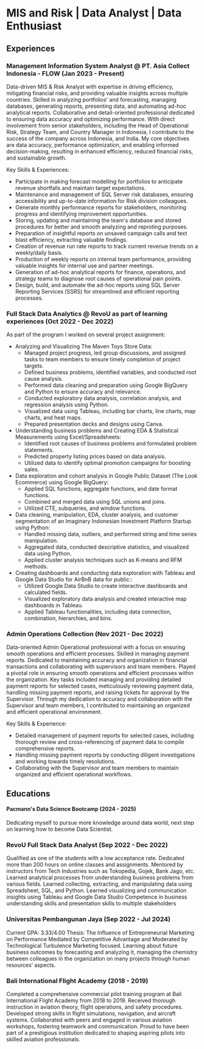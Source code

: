 # MIS and Risk | Data Analyst | Data Enthusiast

## Experiences
### Management Information System Analyst @ PT. Asia Collect Indonesia - FLOW (Jan 2023 - Present)
Data-driven MIS & Risk Analyst with expertise in driving efficiency, mitigating financial risks, and providing valuable insights across multiple countries. Skilled in analyzing portfolios’ and forecasting, managing databases, generating reports, presenting data, and automating ad-hoc analytical reports. Collaborative and detail-oriented professional dedicated to ensuring data accuracy and optimizing performance. With direct involvement from senior stakeholders, including the Head of Operational Risk, Strategy Team, and Country Manager in Indonesia, I contribute to the success of the company across Indonesia, and India. My core objectives are data accuracy, performance optimization, and enabling informed decision-making, resulting in enhanced efficiency, reduced financial risks, and sustainable growth.

Key Skills & Experiences:

- Participate in making forecast modelling for portfolios to anticipate revenue shortfalls and maintain target expectations.
-  Maintenance and management of SQL Server risk databases, ensuring accessibility and up-to-date information for Risk division colleagues.
- Generate monthly performance reports for stakeholders, monitoring progress and identifying improvement opportunities.
- Storing, updating and maintaining the team's database and stored procedures for better and smooth analyzing and reproting purposes.
- Preparation of insightful reports on unsaved campaign calls and text blast efficiency, extracting valuable findings.
- Creation of revenue run rate reports to track current revenue trends on a weekly/daily basis.
- Production of weekly reports on internal team performance, providing valuable insights for internal use and partner meetings.
- Generation of ad-hoc analytical reports for finance, operations, and strategy teams to diagnose root causes of operational pain points.
- Design, build, and automate the ad-hoc reports using SQL Server Reporting Services (SSRS) for streamlined and efficient reporting processes.

### Full Stack Data Analytics @ RevoU as part of learning experiences (Oct 2022 - Dec 2022)

As part of the program I worked on several project assignment:
- Analyzing and Visualizing The Maven Toys Store Data:
  - Managed project progress, led group discussions, and assigned tasks to team members to ensure timely completion of project targets.
  - Defined business problems, identified variables, and conducted root cause analysis.
  - Performed data cleaning and preparation using Google BigQuery and Python to ensure accuracy and relevance.
  - Conducted exploratory data analysis, correlation analysis, and regression analysis using Python.
  - Visualized data using Tableau, including bar charts, line charts, map charts, and heat maps.
  - Prepared presentation decks and designs using Canva.
- Understanding business problems and Creating EDA & Statistical Measurements using Excel/Spreadsheets:
  - Identified root causes of business problems and formulated problem statements.
  - Predicted property listing prices based on data analysis.
  - Utilized data to identify optimal promotion campaigns for boosting sales.
- Data exploration and cohort analysis in Google Public Dataset (The Look Ecommerce) using Google BigQuery:
  - Applied SQL functions, aggregate functions, and date format functions.
  - Combined and merged data using SQL unions and joins.
  - Utilized CTE, subqueries, and window functions.
- Data cleaning, manipulation, EDA, cluster analysis, and customer segmentation of an Imaginary Indonesian Investment Platform Startup using Python:
  - Handled missing data, outliers, and performed string and time series manipulation.
  - Aggregated data, conducted descriptive statistics, and visualized data using Python.
  - Applied cluster analysis techniques such as K-means and RFM methods.
- Creating dashboards and conducting data exploration with Tableau and Google Data Studio for AirBnB data for public::
  - Utilized Google Data Studio to create interactive dashboards and calculated fields.
  - Visualized exploratory data analysis and created interactive map dashboards in Tableau.
  - Applied Tableau functionalities, including data connection, combination, hierarchies, and bins.

### Admin Operations Collection (Nov 2021 - Dec 2022)
Data-oriented Admin Operational professional with a focus on ensuring smooth operations and efficient processes. Skilled in managing payment reports. Dedicated to maintaining accuracy and organization in financial transactions and collaborating with supervisors and team members. Played a pivotal role in ensuring smooth operations and efficient processes within the organization. Key tasks included managing and providing detailed payment reports for selected cases, meticulously reviewing payment data, handling missing payment reports, and raising tickets for approval by the Supervisor. Through my dedication to accuracy and collaboration with the Supervisor and team members, I contributed to maintaining an organized and efficient operational environment.

Key Skills & Experience:

- Detailed management of payment reports for selected cases, including thorough review and cross-referencing of payment data to compile comprehensive reports.
- Handling missing payment reports by conducting diligent investigations and working towards timely resolutions.
- Collaborating with the Supervisor and team members to maintain organized and efficient operational workflows.


## Educations
#### Pacmann's Data Science Bootcamp (2024 - 2025)
Dedicating myself to pursue more knowledge around data world, next step on learning how to become Data Scientist.

### RevoU Full Stack Data Analyst (Sep 2022 - Dec 2022)
Qualified as one of the students with a low acceptance rate.
Dedicated more than 200 hours on online classes and assignments.
Mentored by instructors from Tech Industries such as Tokopedia, Gojek, Bank Jago, etc. 
Learned analytical processes from understanding business problems from various fields. 
Learned collecting, extracting, and manipulating data using Spreadsheet, SQL, and Python. Learned visualizing and communication insights using Tableau and Google Data Studio
Competence in business understanding skills and presentation skills to multiple stakeholders

### Universitas Pembangunan Jaya (Sep 2022 - Jul 2024)
Current GPA: 3.33/4.00
Thesis: The Influence of Entrepreneurial Marketing on Performance Mediated by Competitive Advantage and Moderated by Technological Turbulence
Marketing focused. Learning about future business outcomes by forecasting and analyzing it, managing the chemistry between colleagues in the organization on many projects through human resources’ aspects.

### Bali International Flight Academy (2018 - 2019)
Completed a comprehensive commercial pilot training program at Bali International Flight Academy from 2018 to  2019. Received thorough instruction in aviation theory, flight operations, and safety procedures. Developed strong skills in flight simulations, navigation, and aircraft systems. Collaborated with peers and engaged in various aviation workshops, fostering teamwork and communication. Proud to have been part of a prestigious institution dedicated to shaping aspiring pilots into skilled aviation professionals.

